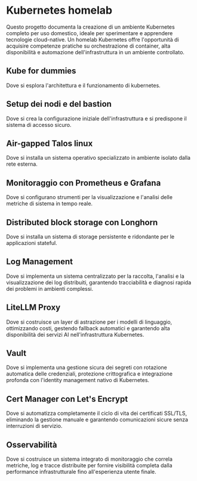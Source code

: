 # Kubernetes homelab

Questo progetto documenta la creazione di un ambiente Kubernetes completo per uso domestico, ideale per sperimentare e apprendere tecnologie cloud-native. Un homelab Kubernetes offre l'opportunità di acquisire competenze pratiche su orchestrazione di container, alta disponibilità e automazione dell'infrastruttura in un ambiente controllato.

## Kube for dummies

Dove si esplora l'architettura e il funzionamento di kubernetes.

## Setup dei nodi e del bastion
Dove si crea la configurazione iniziale dell'infrastruttura e si predispone il sistema di accesso sicuro.

## Air-gapped Talos linux 
Dove si installa un sistema operativo specializzato in ambiente isolato dalla rete esterna.

## Monitoraggio con Prometheus e Grafana
Dove si configurano strumenti per la visualizzazione e l'analisi delle metriche di sistema in tempo reale.

## Distributed block storage con Longhorn
Dove si installa un sistema di storage persistente e ridondante per le applicazioni stateful.

## Log Management
Dove si implementa un sistema centralizzato per la raccolta, l'analisi e la visualizzazione dei log distribuiti, garantendo tracciabilità e diagnosi rapida dei problemi in ambienti complessi.

## LiteLLM Proxy
Dove si costruisce un layer di astrazione per i modelli di linguaggio, ottimizzando costi, gestendo fallback automatici e garantendo alta disponibilità dei servizi AI nell'infrastruttura Kubernetes.

## Vault
Dove si implementa una gestione sicura dei segreti con rotazione automatica delle credenziali, protezione crittografica e integrazione profonda con l'identity management nativo di Kubernetes.

## Cert Manager con Let's Encrypt
Dove si automatizza completamente il ciclo di vita dei certificati SSL/TLS, eliminando la gestione manuale e garantendo comunicazioni sicure senza interruzioni di servizio.

## Osservabilità
Dove si costruisce un sistema integrato di monitoraggio che correla metriche, log e tracce distribuite per fornire visibilità completa dalla performance infrastrutturale fino all'esperienza utente finale.

